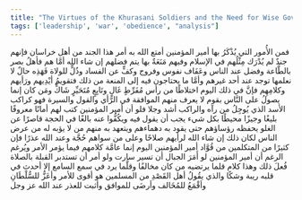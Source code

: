 ```yaml
---
title: "The Virtues of the Khurasani Soldiers and the Need for Wise Governance"
tags: ['leadership', 'war', 'obedience', "analysis"]
---
```


 فمن الأُمور التي يُذْكَرُ بها أمير المؤمنين  أمتع الله به  أمر هذا الجند من أهل خراسان فإنهم جندٌ لم يُدْرَك مِثْلُهم في الإسلام وفيهم مَنَعَةٌ بها يتم فضلهم إن شاء الله أمَّا هم فأهلُ بصر بالطَّاعة وفضل عند الناس وعَفَاف نفوس وفروج وكفٍّ عن الفساد وذُلٍّ للولاة فَهَذِه حالٌ لا نعلمها توجد عند أحد غيرهم وأمَّا ما يحتاجون فيه إلى المنعة من ذلك فتقويمُ أيْدِيهم ورَأيهم وكلامِهِم فإنَّ في ذلك اليوم اختلاطًا من رأس مُفَرِّطٍ غَالٍ وتَابِعٍ مُتَحَيِّرٍ شَاكٍّ ومَن كان إنما يصولُ على النَّاس بقوم لا يعرف منهم الموافقة في الرَّأي والقول والسيرة فهو كراكب الأسد الذي يُوجِلُ من رآه والراكب أشد وجلا فلو أن أمير المؤمنين كتب لهم أمانًا معروفًا بليغًا وجيزًا محيطًا بكل شيء يجب أن يقول فيه ويكُفُّوا عنه بالغًا في الحجة قاصرًا عن الغلو يحفظه رؤساؤهم حتى يقود به دهماءهم ويتعهد به منهم من لا يؤبه له من عرض الناس لكان ذلك  إن شاء الله  لرأيهم صلاحًا وعلى من سواهم حُجَّة وعند الله عذرًا فإن كثيرًا من المتكلمين من قُوَّاد أمير المؤمنين اليوم إنما عامَّة كلامهم فيما يؤمر الأمر ويُرغم الرغم أن أمير المؤمنين لو أَمَرَ الجبال أن تسير سارت  ولو أمر أن تستدبر القبلة بالصلاة فُعلَ ذلك وهذا كلام قلما يرتضيه من كان مخالفًا وقلَّما يرد في سمع السامع إلا أحدث في قلبه ريبة وشكًا والذي يقُولُ أهل القَصْدِ من المسلمين هو أقوى للأمر وأعَزُّ للسُّلْطَانِ وأقْمَعُ للمُخَالف وأرضَى للموافق وأثبت للعذر عند الله  عز وجل
